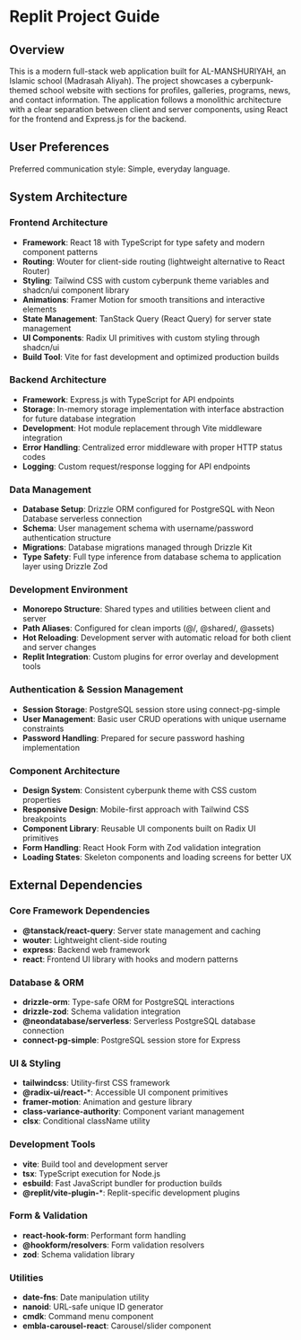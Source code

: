 # Replit Project Guide

## Overview

This is a modern full-stack web application built for AL-MANSHURIYAH, an Islamic school (Madrasah Aliyah). The project showcases a cyberpunk-themed school website with sections for profiles, galleries, programs, news, and contact information. The application follows a monolithic architecture with a clear separation between client and server components, using React for the frontend and Express.js for the backend.

## User Preferences

Preferred communication style: Simple, everyday language.

## System Architecture

### Frontend Architecture
- **Framework**: React 18 with TypeScript for type safety and modern component patterns
- **Routing**: Wouter for client-side routing (lightweight alternative to React Router)
- **Styling**: Tailwind CSS with custom cyberpunk theme variables and shadcn/ui component library
- **Animations**: Framer Motion for smooth transitions and interactive elements
- **State Management**: TanStack Query (React Query) for server state management
- **UI Components**: Radix UI primitives with custom styling through shadcn/ui
- **Build Tool**: Vite for fast development and optimized production builds

### Backend Architecture
- **Framework**: Express.js with TypeScript for API endpoints
- **Storage**: In-memory storage implementation with interface abstraction for future database integration
- **Development**: Hot module replacement through Vite middleware integration
- **Error Handling**: Centralized error middleware with proper HTTP status codes
- **Logging**: Custom request/response logging for API endpoints

### Data Management
- **Database Setup**: Drizzle ORM configured for PostgreSQL with Neon Database serverless connection
- **Schema**: User management schema with username/password authentication structure
- **Migrations**: Database migrations managed through Drizzle Kit
- **Type Safety**: Full type inference from database schema to application layer using Drizzle Zod

### Development Environment
- **Monorepo Structure**: Shared types and utilities between client and server
- **Path Aliases**: Configured for clean imports (@/, @shared/, @assets)
- **Hot Reloading**: Development server with automatic reload for both client and server changes
- **Replit Integration**: Custom plugins for error overlay and development tools

### Authentication & Session Management
- **Session Storage**: PostgreSQL session store using connect-pg-simple
- **User Management**: Basic user CRUD operations with unique username constraints
- **Password Handling**: Prepared for secure password hashing implementation

### Component Architecture
- **Design System**: Consistent cyberpunk theme with CSS custom properties
- **Responsive Design**: Mobile-first approach with Tailwind CSS breakpoints
- **Component Library**: Reusable UI components built on Radix UI primitives
- **Form Handling**: React Hook Form with Zod validation integration
- **Loading States**: Skeleton components and loading screens for better UX

## External Dependencies

### Core Framework Dependencies
- **@tanstack/react-query**: Server state management and caching
- **wouter**: Lightweight client-side routing
- **express**: Backend web framework
- **react**: Frontend UI library with hooks and modern patterns

### Database & ORM
- **drizzle-orm**: Type-safe ORM for PostgreSQL interactions
- **drizzle-zod**: Schema validation integration
- **@neondatabase/serverless**: Serverless PostgreSQL database connection
- **connect-pg-simple**: PostgreSQL session store for Express

### UI & Styling
- **tailwindcss**: Utility-first CSS framework
- **@radix-ui/react-***: Accessible UI component primitives
- **framer-motion**: Animation and gesture library
- **class-variance-authority**: Component variant management
- **clsx**: Conditional className utility

### Development Tools
- **vite**: Build tool and development server
- **tsx**: TypeScript execution for Node.js
- **esbuild**: Fast JavaScript bundler for production builds
- **@replit/vite-plugin-***: Replit-specific development plugins

### Form & Validation
- **react-hook-form**: Performant form handling
- **@hookform/resolvers**: Form validation resolvers
- **zod**: Schema validation library

### Utilities
- **date-fns**: Date manipulation utility
- **nanoid**: URL-safe unique ID generator
- **cmdk**: Command menu component
- **embla-carousel-react**: Carousel/slider component
